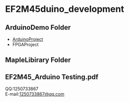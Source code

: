 # EF2M45duino_development
## ArduinoDemo Folder
* [ArduinoProject](https://github.com/jaygreen123/EF2M45duino_development/tree/master/ArduinoDemo/ArduinoProject/Blink)
* FPGAProject

## MapleLibirary Folder

## EF2M45_Arduino Testing.pdf

QQ:1250733867  
E-mail:1250733867@qq.com
